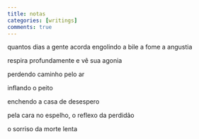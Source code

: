 ```yaml
---
title: notas
categories: [writings]
comments: true
---
```

quantos dias a gente acorda engolindo a bile a fome a angustia

respira profundamente e vê sua agonia

perdendo caminho pelo ar

inflando o peito

enchendo a casa de desespero

pela cara no espelho, o reflexo da perdidão

o sorriso da morte lenta

